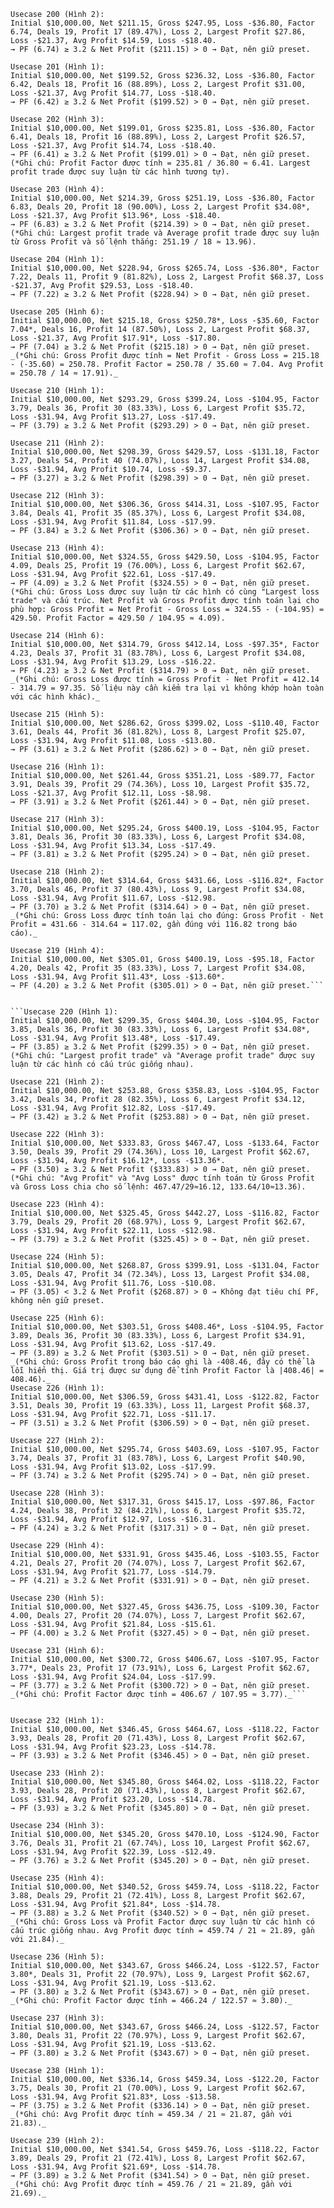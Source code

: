 ```
Usecase 200 (Hình 2):
Initial $10,000.00, Net $211.15, Gross $247.95, Loss -$36.80, Factor 6.74, Deals 19, Profit 17 (89.47%), Loss 2, Largest Profit $27.86, Loss -$21.37, Avg Profit $14.59, Loss -$18.40.
→ PF (6.74) ≥ 3.2 & Net Profit ($211.15) > 0 → Đạt, nên giữ preset.

Usecase 201 (Hình 1):
Initial $10,000.00, Net $199.52, Gross $236.32, Loss -$36.80, Factor 6.42, Deals 18, Profit 16 (88.89%), Loss 2, Largest Profit $31.00, Loss -$21.37, Avg Profit $14.77, Loss -$18.40.
→ PF (6.42) ≥ 3.2 & Net Profit ($199.52) > 0 → Đạt, nên giữ preset.

Usecase 202 (Hình 3):
Initial $10,000.00, Net $199.01, Gross $235.81, Loss -$36.80, Factor 6.41, Deals 18, Profit 16 (88.89%), Loss 2, Largest Profit $26.57, Loss -$21.37, Avg Profit $14.74, Loss -$18.40.
→ PF (6.41) ≥ 3.2 & Net Profit ($199.01) > 0 → Đạt, nên giữ preset.
(*Ghi chú: Profit Factor được tính = 235.81 / 36.80 ≈ 6.41. Largest profit trade được suy luận từ các hình tương tự).

Usecase 203 (Hình 4):
Initial $10,000.00, Net $214.39, Gross $251.19, Loss -$36.80, Factor 6.83, Deals 20, Profit 18 (90.00%), Loss 2, Largest Profit $34.08*, Loss -$21.37, Avg Profit $13.96*, Loss -$18.40.
→ PF (6.83) ≥ 3.2 & Net Profit ($214.39) > 0 → Đạt, nên giữ preset.
(*Ghi chú: Largest profit trade và Average profit trade được suy luận từ Gross Profit và số lệnh thắng: 251.19 / 18 ≈ 13.96).

Usecase 204 (Hình 1):
Initial $10,000.00, Net $228.94, Gross $265.74, Loss -$36.80*, Factor 7.22, Deals 11, Profit 9 (81.82%), Loss 2, Largest Profit $68.37, Loss -$21.37, Avg Profit $29.53, Loss -$18.40.
→ PF (7.22) ≥ 3.2 & Net Profit ($228.94) > 0 → Đạt, nên giữ preset.

Usecase 205 (Hình 6):
Initial $10,000.00, Net $215.18, Gross $250.78*, Loss -$35.60, Factor 7.04*, Deals 16, Profit 14 (87.50%), Loss 2, Largest Profit $68.37, Loss -$21.37, Avg Profit $17.91*, Loss -$17.80.
→ PF (7.04) ≥ 3.2 & Net Profit ($215.18) > 0 → Đạt, nên giữ preset.
_(*Ghi chú: Gross Profit được tính = Net Profit - Gross Loss = 215.18 - (-35.60) = 250.78. Profit Factor = 250.78 / 35.60 ≈ 7.04. Avg Profit = 250.78 / 14 ≈ 17.91)._

Usecase 210 (Hình 1):
Initial $10,000.00, Net $293.29, Gross $399.24, Loss -$104.95, Factor 3.79, Deals 36, Profit 30 (83.33%), Loss 6, Largest Profit $35.72, Loss -$31.94, Avg Profit $13.27, Loss -$17.49.
→ PF (3.79) ≥ 3.2 & Net Profit ($293.29) > 0 → Đạt, nên giữ preset.

Usecase 211 (Hình 2):
Initial $10,000.00, Net $298.39, Gross $429.57, Loss -$131.18, Factor 3.27, Deals 54, Profit 40 (74.07%), Loss 14, Largest Profit $34.08, Loss -$31.94, Avg Profit $10.74, Loss -$9.37.
→ PF (3.27) ≥ 3.2 & Net Profit ($298.39) > 0 → Đạt, nên giữ preset.

Usecase 212 (Hình 3):
Initial $10,000.00, Net $306.36, Gross $414.31, Loss -$107.95, Factor 3.84, Deals 41, Profit 35 (85.37%), Loss 6, Largest Profit $34.08, Loss -$31.94, Avg Profit $11.84, Loss -$17.99.
→ PF (3.84) ≥ 3.2 & Net Profit ($306.36) > 0 → Đạt, nên giữ preset.

Usecase 213 (Hình 4):
Initial $10,000.00, Net $324.55, Gross $429.50, Loss -$104.95, Factor 4.09, Deals 25, Profit 19 (76.00%), Loss 6, Largest Profit $62.67, Loss -$31.94, Avg Profit $22.61, Loss -$17.49.
→ PF (4.09) ≥ 3.2 & Net Profit ($324.55) > 0 → Đạt, nên giữ preset.
(*Ghi chú: Gross Loss được suy luận từ các hình có cùng "Largest loss trade" và cấu trúc. Net Profit và Gross Profit được tính toán lại cho phù hợp: Gross Profit = Net Profit - Gross Loss = 324.55 - (-104.95) = 429.50. Profit Factor = 429.50 / 104.95 ≈ 4.09).

Usecase 214 (Hình 6):
Initial $10,000.00, Net $314.79, Gross $412.14, Loss -$97.35*, Factor 4.23, Deals 37, Profit 31 (83.78%), Loss 6, Largest Profit $34.08, Loss -$31.94, Avg Profit $13.29, Loss -$16.22.
→ PF (4.23) ≥ 3.2 & Net Profit ($314.79) > 0 → Đạt, nên giữ preset.
_(*Ghi chú: Gross Loss được tính = Gross Profit - Net Profit = 412.14 - 314.79 = 97.35. Số liệu này cần kiểm tra lại vì không khớp hoàn toàn với các hình khác)._

Usecase 215 (Hình 5):
Initial $10,000.00, Net $286.62, Gross $399.02, Loss -$110.40, Factor 3.61, Deals 44, Profit 36 (81.82%), Loss 8, Largest Profit $25.07, Loss -$31.94, Avg Profit $11.08, Loss -$13.80.
→ PF (3.61) ≥ 3.2 & Net Profit ($286.62) > 0 → Đạt, nên giữ preset.

Usecase 216 (Hình 1):
Initial $10,000.00, Net $261.44, Gross $351.21, Loss -$89.77, Factor 3.91, Deals 39, Profit 29 (74.36%), Loss 10, Largest Profit $35.72, Loss -$21.37, Avg Profit $12.11, Loss -$8.98.
→ PF (3.91) ≥ 3.2 & Net Profit ($261.44) > 0 → Đạt, nên giữ preset.

Usecase 217 (Hình 3):
Initial $10,000.00, Net $295.24, Gross $400.19, Loss -$104.95, Factor 3.81, Deals 36, Profit 30 (83.33%), Loss 6, Largest Profit $34.08, Loss -$31.94, Avg Profit $13.34, Loss -$17.49.
→ PF (3.81) ≥ 3.2 & Net Profit ($295.24) > 0 → Đạt, nên giữ preset.

Usecase 218 (Hình 2):
Initial $10,000.00, Net $314.64, Gross $431.66, Loss -$116.82*, Factor 3.70, Deals 46, Profit 37 (80.43%), Loss 9, Largest Profit $34.08, Loss -$31.94, Avg Profit $11.67, Loss -$12.98.
→ PF (3.70) ≥ 3.2 & Net Profit ($314.64) > 0 → Đạt, nên giữ preset.
_(*Ghi chú: Gross Loss được tính toán lại cho đúng: Gross Profit - Net Profit = 431.66 - 314.64 = 117.02, gần đúng với 116.82 trong báo cáo)._

Usecase 219 (Hình 4):
Initial $10,000.00, Net $305.01, Gross $400.19, Loss -$95.18, Factor 4.20, Deals 42, Profit 35 (83.33%), Loss 7, Largest Profit $34.08, Loss -$31.94, Avg Profit $11.43*, Loss -$13.60*.
→ PF (4.20) ≥ 3.2 & Net Profit ($305.01) > 0 → Đạt, nên giữ preset.```


```Usecase 220 (Hình 1):
Initial $10,000.00, Net $299.35, Gross $404.30, Loss -$104.95, Factor 3.85, Deals 36, Profit 30 (83.33%), Loss 6, Largest Profit $34.08*, Loss -$31.94, Avg Profit $13.48*, Loss -$17.49.
→ PF (3.85) ≥ 3.2 & Net Profit ($299.35) > 0 → Đạt, nên giữ preset.
(*Ghi chú: "Largest profit trade" và "Average profit trade" được suy luận từ các hình có cấu trúc giống nhau).

Usecase 221 (Hình 2):
Initial $10,000.00, Net $253.88, Gross $358.83, Loss -$104.95, Factor 3.42, Deals 34, Profit 28 (82.35%), Loss 6, Largest Profit $34.12, Loss -$31.94, Avg Profit $12.82, Loss -$17.49.
→ PF (3.42) ≥ 3.2 & Net Profit ($253.88) > 0 → Đạt, nên giữ preset.

Usecase 222 (Hình 3):
Initial $10,000.00, Net $333.83, Gross $467.47, Loss -$133.64, Factor 3.50, Deals 39, Profit 29 (74.36%), Loss 10, Largest Profit $62.67, Loss -$31.94, Avg Profit $16.12*, Loss -$13.36*.
→ PF (3.50) ≥ 3.2 & Net Profit ($333.83) > 0 → Đạt, nên giữ preset.
(*Ghi chú: "Avg Profit" và "Avg Loss" được tính toán từ Gross Profit và Gross Loss chia cho số lệnh: 467.47/29≈16.12, 133.64/10≈13.36).

Usecase 223 (Hình 4):
Initial $10,000.00, Net $325.45, Gross $442.27, Loss -$116.82, Factor 3.79, Deals 29, Profit 20 (68.97%), Loss 9, Largest Profit $62.67, Loss -$31.94, Avg Profit $22.11, Loss -$12.98.
→ PF (3.79) ≥ 3.2 & Net Profit ($325.45) > 0 → Đạt, nên giữ preset.

Usecase 224 (Hình 5):
Initial $10,000.00, Net $268.87, Gross $399.91, Loss -$131.04, Factor 3.05, Deals 47, Profit 34 (72.34%), Loss 13, Largest Profit $34.08, Loss -$31.94, Avg Profit $11.76, Loss -$10.08.
→ PF (3.05) < 3.2 & Net Profit ($268.87) > 0 → Không đạt tiêu chí PF, không nên giữ preset.

Usecase 225 (Hình 6):
Initial $10,000.00, Net $303.51, Gross $408.46*, Loss -$104.95, Factor 3.89, Deals 36, Profit 30 (83.33%), Loss 6, Largest Profit $34.91, Loss -$31.94, Avg Profit $13.62, Loss -$17.49.
→ PF (3.89) ≥ 3.2 & Net Profit ($303.51) > 0 → Đạt, nên giữ preset.
_(*Ghi chú: Gross Profit trong báo cáo ghi là -408.46, đây có thể là lỗi hiển thị. Giá trị được sử dụng để tính Profit Factor là |408.46| = 408.46)._
Usecase 226 (Hình 1):
Initial $10,000.00, Net $306.59, Gross $431.41, Loss -$122.82, Factor 3.51, Deals 30, Profit 19 (63.33%), Loss 11, Largest Profit $68.37, Loss -$31.94, Avg Profit $22.71, Loss -$11.17.
→ PF (3.51) ≥ 3.2 & Net Profit ($306.59) > 0 → Đạt, nên giữ preset.

Usecase 227 (Hình 2):
Initial $10,000.00, Net $295.74, Gross $403.69, Loss -$107.95, Factor 3.74, Deals 37, Profit 31 (83.78%), Loss 6, Largest Profit $40.90, Loss -$31.94, Avg Profit $13.02, Loss -$17.99.
→ PF (3.74) ≥ 3.2 & Net Profit ($295.74) > 0 → Đạt, nên giữ preset.

Usecase 228 (Hình 3):
Initial $10,000.00, Net $317.31, Gross $415.17, Loss -$97.86, Factor 4.24, Deals 38, Profit 32 (84.21%), Loss 6, Largest Profit $35.72, Loss -$31.94, Avg Profit $12.97, Loss -$16.31.
→ PF (4.24) ≥ 3.2 & Net Profit ($317.31) > 0 → Đạt, nên giữ preset.

Usecase 229 (Hình 4):
Initial $10,000.00, Net $331.91, Gross $435.46, Loss -$103.55, Factor 4.21, Deals 27, Profit 20 (74.07%), Loss 7, Largest Profit $62.67, Loss -$31.94, Avg Profit $21.77, Loss -$14.79.
→ PF (4.21) ≥ 3.2 & Net Profit ($331.91) > 0 → Đạt, nên giữ preset.

Usecase 230 (Hình 5):
Initial $10,000.00, Net $327.45, Gross $436.75, Loss -$109.30, Factor 4.00, Deals 27, Profit 20 (74.07%), Loss 7, Largest Profit $62.67, Loss -$31.94, Avg Profit $21.84, Loss -$15.61.
→ PF (4.00) ≥ 3.2 & Net Profit ($327.45) > 0 → Đạt, nên giữ preset.

Usecase 231 (Hình 6):
Initial $10,000.00, Net $300.72, Gross $406.67, Loss -$107.95, Factor 3.77*, Deals 23, Profit 17 (73.91%), Loss 6, Largest Profit $62.67, Loss -$31.94, Avg Profit $24.04, Loss -$17.99.
→ PF (3.77) ≥ 3.2 & Net Profit ($300.72) > 0 → Đạt, nên giữ preset.
_(*Ghi chú: Profit Factor được tính = 406.67 / 107.95 ≈ 3.77)._```


Usecase 232 (Hình 1):
Initial $10,000.00, Net $346.45, Gross $464.67, Loss -$118.22, Factor 3.93, Deals 28, Profit 20 (71.43%), Loss 8, Largest Profit $62.67, Loss -$31.94, Avg Profit $23.23, Loss -$14.78.
→ PF (3.93) ≥ 3.2 & Net Profit ($346.45) > 0 → Đạt, nên giữ preset.

Usecase 233 (Hình 2):
Initial $10,000.00, Net $345.80, Gross $464.02, Loss -$118.22, Factor 3.93, Deals 28, Profit 20 (71.43%), Loss 8, Largest Profit $62.67, Loss -$31.94, Avg Profit $23.20, Loss -$14.78.
→ PF (3.93) ≥ 3.2 & Net Profit ($345.80) > 0 → Đạt, nên giữ preset.

Usecase 234 (Hình 3):
Initial $10,000.00, Net $345.20, Gross $470.10, Loss -$124.90, Factor 3.76, Deals 31, Profit 21 (67.74%), Loss 10, Largest Profit $62.67, Loss -$31.94, Avg Profit $22.39, Loss -$12.49.
→ PF (3.76) ≥ 3.2 & Net Profit ($345.20) > 0 → Đạt, nên giữ preset.

Usecase 235 (Hình 4):
Initial $10,000.00, Net $340.52, Gross $459.74, Loss -$118.22, Factor 3.88, Deals 29, Profit 21 (72.41%), Loss 8, Largest Profit $62.67, Loss -$31.94, Avg Profit $21.84*, Loss -$14.78.
→ PF (3.88) ≥ 3.2 & Net Profit ($340.52) > 0 → Đạt, nên giữ preset.
_(*Ghi chú: Gross Loss và Profit Factor được suy luận từ các hình có cấu trúc giống nhau. Avg Profit được tính = 459.74 / 21 ≈ 21.89, gần với 21.84)._

Usecase 236 (Hình 5):
Initial $10,000.00, Net $343.67, Gross $466.24, Loss -$122.57, Factor 3.80*, Deals 31, Profit 22 (70.97%), Loss 9, Largest Profit $62.67, Loss -$31.94, Avg Profit $21.19, Loss -$13.62.
→ PF (3.80) ≥ 3.2 & Net Profit ($343.67) > 0 → Đạt, nên giữ preset.
_(*Ghi chú: Profit Factor được tính = 466.24 / 122.57 ≈ 3.80)._

Usecase 237 (Hình 3):
Initial $10,000.00, Net $343.67, Gross $466.24, Loss -$122.57, Factor 3.80, Deals 31, Profit 22 (70.97%), Loss 9, Largest Profit $62.67, Loss -$31.94, Avg Profit $21.19, Loss -$13.62.
→ PF (3.80) ≥ 3.2 & Net Profit ($343.67) > 0 → Đạt, nên giữ preset.

Usecase 238 (Hình 1):
Initial $10,000.00, Net $336.14, Gross $459.34, Loss -$122.20, Factor 3.75, Deals 30, Profit 21 (70.00%), Loss 9, Largest Profit $62.67, Loss -$31.94, Avg Profit $21.83*, Loss -$13.58.
→ PF (3.75) ≥ 3.2 & Net Profit ($336.14) > 0 → Đạt, nên giữ preset.
_(*Ghi chú: Avg Profit được tính = 459.34 / 21 ≈ 21.87, gần với 21.83)._

Usecase 239 (Hình 2):
Initial $10,000.00, Net $341.54, Gross $459.76, Loss -$118.22, Factor 3.89, Deals 29, Profit 21 (72.41%), Loss 8, Largest Profit $62.67, Loss -$31.94, Avg Profit $21.69*, Loss -$14.78.
→ PF (3.89) ≥ 3.2 & Net Profit ($341.54) > 0 → Đạt, nên giữ preset.
_(*Ghi chú: Avg Profit được tính = 459.76 / 21 ≈ 21.89, gần với 21.69)._
